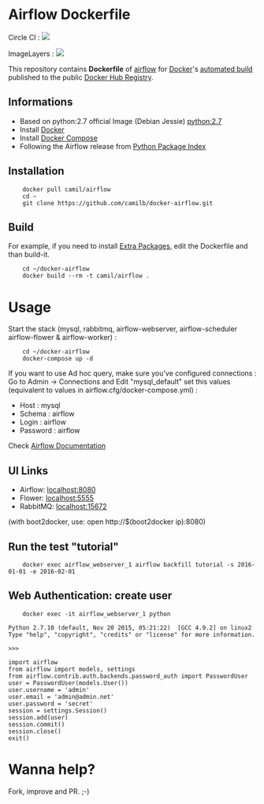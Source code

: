 # Airflow Dockerfile
Circle CI : [![](https://circleci.com/gh/camilb/docker-airflow.svg?style=svg)](https://circleci.com/gh/camilb/docker-airflow)

ImageLayers : [![](https://badge.imagelayers.io/camil/airflow:latest.svg)](https://imagelayers.io/?images=camil/airflow:latest)

This repository contains **Dockerfile** of [airflow](https://github.com/airbnb/airflow) for [Docker](https://www.docker.com/)'s [automated build](https://registry.hub.docker.com/u/camil/airflow/) published to the public [Docker Hub Registry](https://registry.hub.docker.com/).

## Informations

* Based on python:2.7 official Image (Debian Jessie) [python:2.7](https://registry.hub.docker.com/_/python/)
* Install [Docker](https://www.docker.com/)
* Install [Docker Compose](https://docs.docker.com/compose/install/)
* Following the Airflow release from [Python Package Index](https://pypi.python.org/pypi/airflow)

## Installation

        docker pull camil/airflow
        cd ~
        git clone https://github.com/camilb/docker-airflow.git
        

## Build

For example, if you need to install [Extra Packages](http://pythonhosted.org/airflow/installation.html#extra-package), edit the Dockerfile and than build-it.

		cd ~/docker-airflow
        docker build --rm -t camil/airflow .

# Usage

Start the stack (mysql, rabbitmq, airflow-webserver, airflow-scheduler airflow-flower & airflow-worker) :

		cd ~/docker-airflow
        docker-compose up -d

If you want to use Ad hoc query, make sure you've configured connections :
Go to Admin -> Connections and Edit "mysql_default" set this values (equivalent to values in airflow.cfg/docker-compose.yml) :
- Host : mysql
- Schema : airflow
- Login : airflow
- Password : airflow

Check [Airflow Documentation](http://pythonhosted.org/airflow/)

## UI Links

- Airflow: [localhost:8080](http://localhost:8080/)
- Flower: [localhost:5555](http://localhost:5555/)
- RabbitMQ: [localhost:15672](http://localhost:15672/)

(with boot2docker, use: open http://$(boot2docker ip):8080)


## Run the test "tutorial"

        docker exec airflow_webserver_1 airflow backfill tutorial -s 2016-01-01 -e 2016-02-01
## Web Authentication: create user
        docker exec -it airflow_webserver_1 python
`Python 2.7.10 (default, Nov 20 2015, 05:21:22) 
[GCC 4.9.2] on linux2
Type "help", "copyright", "credits" or "license" for more information.`
    
`>>>`
    
	import airflow
	from airflow import models, settings
	from airflow.contrib.auth.backends.password_auth import PasswordUser
	user = PasswordUser(models.User())
	user.username = 'admin'
	user.email = 'admin@admin.net'
	user.password = 'secret'
	session = settings.Session()
	session.add(user)
	session.commit()
	session.close()
	exit()
	
# Wanna help?

Fork, improve and PR. ;-)
